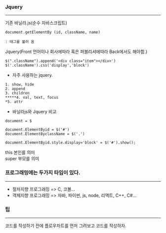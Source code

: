 ### Jquery
---
기존 바닐라.js(순수 자바스크립트)
```
document.getElementBy (id, className, name)

: 태그를 불러 옴
```
Jquery(Front 언어이나 회사에따라 혹은 퍼블리셔에따라 Back에서도 해야함.)
```
$(".className").append('<div class="item"></div>')
$('.className').css('display','block')
```
- 자주 사용하는 jquery.
```
1. show, hide
2. append
3. children
*****4. val, text, focus
*5. attr
```
- 바닐라js와 Jquery 비교
```
document = $

document.ElementByid = $('#')
document.ElementByclassName = $('.')

document.ElementByid.style.display='block' = $('#').show();
```

this 본인를 의미  
super 부모를 의미

### 프로그래밍에는 두가지 타입이 있다.
---
* 절차지향 프로그래밍
=> C, 코볼...
* 객체지향 프로그래밍
=> 자바, 파이썬, js, node, 리액트, C++, C#...

### 팁
---
코드를 작성하기 전에 플로우차트를 먼저 그려보고 코드를 작성하자.